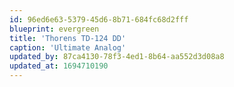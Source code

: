 ```yaml
---
id: 96ed6e63-5379-45d6-8b71-684fc68d2fff
blueprint: evergreen
title: 'Thorens TD-124 DD'
caption: 'Ultimate Analog'
updated_by: 87ca4130-78f3-4ed1-8b64-aa552d3d08a8
updated_at: 1694710190
---
```

